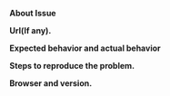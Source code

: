 **About Issue** 

**Url(If any).**

**Expected behavior and actual behavior**

**Steps to reproduce the problem.**

**Browser and version.**

